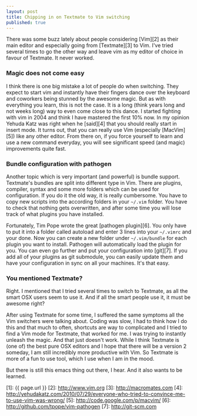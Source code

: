 ```yaml
---
layout: post
title: Chipping in on Textmate to Vim switching
published: true
---
```


There was some buzz lately about people considering [Vim][2] as their main
editor and especially going from [Textmate][3] to Vim. I've tried several times to
go the other way and leave vim as my editor of choice in favour of Textmate. It
never worked.

### Magic does not come easy
I think there is one big mistake a lot of people do when switching. They expect to start
vim and instantly have their fingers dance over the keyboard and coworkers
being stunned by the awesome magic. But as with everything you learn, this is
not the case. It is a long (think years long and not weeks long) way to even
come close to this dance. I started fighting with vim in 2004 and think I have
mastered the first 10% now. In my opinion Yehuda Katz was right when he [said][4]
that you should really start in insert mode. It turns out, that you can really
use Vim (especially [MacVim][5]) like any other editor. From there on, if you
force yourself to learn and use a new command everyday, you will see
significant speed (and magic) improvements quite fast.

### Bundle configuration with pathogen
Another topic which is very important (and powerful) is bundle support.
Textmate's bundles are split into different type in Vim. There are plugins,
compiler, syntax and some more folders which can be used for configuration. If
you do it the old way, it is really cumbersome. You have to copy new scripts
into the according folders in your `~/.vim` folder. You have to check that
nothing gets overwritten, and after some time you will lose track of what
plugins you have installed.

Fortunately, Tim Pope wrote the great [pathogen plugin][6]. You only have to
put it into a folder called autoload and enter 3 lines into your `~/.vimrc` and
your done. Now you can create a new folder under `~/.vim/bundle` for each
plugin you want to install. Pathogen will automatically load the plugin for
you. You can even go further and put your configuration into [git][7].
If you add all of your plugins as git submodule, you can easily update them and
have your configuration in sync on all your machines. It's that easy.

### You mentioned Textmate?
Right. I mentioned that I tried several times to switch to Textmate, as all the
smart OSX users seem to use it. And if all the smart people use it, it must be
awesome right?

After using Textmate for some time, I suffered the same symptoms all the Vim
switchers were talking about. Coding was slow, I had to think how I do this and
that much to often, shortcuts are way to complicated and I tried to find a Vim
mode for Textmate, that worked for me. I was trying to instantly unleash the
magic. And that just doesn't work.
While I think Textmate is (one of) the best pure OSX editors and I hope that
there will be a version 2 someday, I am still incredibly more productive with
Vim. So Textmate is more of a fun to use tool, which I use when I am in the
mood.

But there is still this emacs thing out there, I hear. And it also wants to be
learned.

[1]: {{ page.url }}
[2]: http://www.vim.org
[3]: http://macromates.com
[4]: http://yehudakatz.com/2010/07/29/everyone-who-tried-to-convince-me-to-use-vim-was-wrong/
[5]: http://code.google.com/p/macvim/
[6]: http://github.com/tpope/vim-pathogen
[7]: http://git-scm.com
